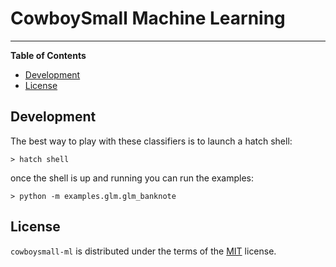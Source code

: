 # CowboySmall Machine Learning

<!-- 
[![PyPI - Version](https://img.shields.io/pypi/v/cowboysmall.svg)](https://pypi.org/project/cowboysmall)
[![PyPI - Python Version](https://img.shields.io/pypi/pyversions/cowboysmall.svg)](https://pypi.org/project/cowboysmall)
 -->

-----

**Table of Contents**

- [Development](#Development)
- [License](#license)


## Development

The best way to play with these classifiers is to launch a hatch shell:

```console
> hatch shell
```

once the shell is up and running you can run the examples:

```console
> python -m examples.glm.glm_banknote
```

## License

`cowboysmall-ml` is distributed under the terms of the [MIT](https://spdx.org/licenses/MIT.html) license.
